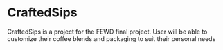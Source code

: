 # CraftedSips
CraftedSips is a project for the FEWD final project. User will be able to customize their coffee blends and packaging to suit their personal needs

<!-- The Developers of CraftedSips: an small about page for our selves; i was thinking where we're from and why we decied to take the course. -->